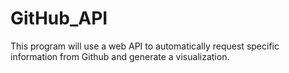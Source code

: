 # GitHub_API 


This program will use a web API to automatically request specific information from Github and generate a visualization.
